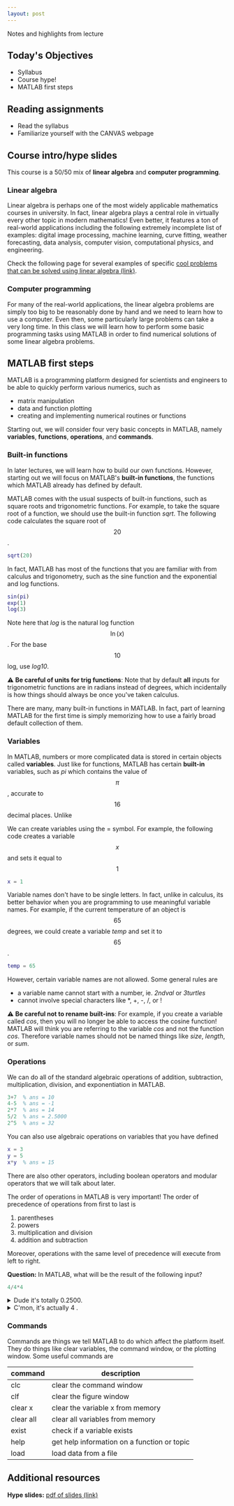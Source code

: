 ```yaml
---
layout: post
---
```


Notes and highlights from lecture

## Today's Objectives

* Syllabus
* Course hype!
* MATLAB first steps

## Reading assignments

* Read the syllabus
* Familiarize yourself with the CANVAS webpage

## Course intro/hype slides
This course is a 50/50 mix of **linear algebra** and **computer programming**.

### Linear algebra
Linear algebra is perhaps one of the most widely applicable mathematics courses in university.  In fact, linear algebra plays a central role in virtually every other topic in modern mathematics!  Even better, it features a ton of real-world applications including the following extremely incomplete list of examples: digital image processing, machine learning, curve fitting, weather forecasting, data analysis, computer vision, computational physics, and engineering.

Check the following page for several examples of specific <a target="_parent" href="https://wcasper.github.io/math107spring2023/extras/example-problems">cool problems that can be solved using linear algebra (link)</a>.

### Computer programming
For many of the real-world applications, the linear algebra problems are simply too big to be reasonably done by hand and we need to learn how to use a computer.  Even then, some particularly large problems can take a very long time.  In this class we will learn how to perform some basic programming tasks using MATLAB in order to find numerical solutions of some linear algebra problems.

## MATLAB first steps

MATLAB is a programming platform designed for scientists and engineers to be able to quickly perform various numerics, such as
* matrix manipulation
* data and function plotting
* creating and implementing numerical routines or functions

Starting out, we will consider four very basic concepts in MATLAB, namely **variables**,  **functions**, **operations**, and **commands**.

### Built-in functions
In later lectures, we will learn how to build our own functions.
However, starting out we will focus on MATLAB's **built-in functions**, the functions which MATLAB already has defined by default.

MATLAB comes with the usual suspects of built-in functions, such as square roots and trigonometric functions.
For example, to take the square root of a function, we should use the built-in function *sqrt*.
The following code calculates the square root of $$20$$.

```MATLAB
sqrt(20)
```

In fact, MATLAB has most of the functions that you are familiar with from calculus and trigonometry, such as the sine function and the exponential and log functions.

```MATLAB
sin(pi)
exp(1)
log(3)
```

Note here that *log* is the natural log function $$\ln(x)$$.  For the base $$10$$ log, use *log10*.

:warning: **Be careful of units for trig functions**: Note that by default **all** inputs for trigonometric functions are in radians instead of degrees, which incidentally is how things should always be once you've taken calculus.

There are many, many built-in functions in MATLAB.  In fact, part of learning MATLAB for the first time is simply memorizing how to use a fairly broad default collection of them.

### Variables
In MATLAB, numbers or more complicated data is stored in certain objects called **variables**.
Just like for functions, MATLAB has certain **built-in** variables, such as *pi* which contains the value of $$\pi$$, accurate to $$16$$ decimal places.
Unlike 

We can create variables using the = symbol.
For example, the following code creates a variable $$x$$ and sets it equal to $$1$$

```MATLAB
x = 1
```

Variable names don't have to be single letters.  In fact, unlike in calculus, its better behavior when you are programming to use meaningful variable names.  For example, if the current temperature of an object is $$65$$ degrees, we could create a variable *temp* and set it to $$65$$.

```MATLAB
temp = 65
```

However, certain variable names are not allowed.  Some general rules are
* a variable name cannot start with a number, ie. *2ndval* or *3turtles*
* cannot involve special characters like \*, \+, \-, /, or !

:warning: **Be careful not to rename built-ins**: For example, if you create a variable called *cos*, then you will no longer be able to access the cosine function!  MATLAB will think you are referring to the variable *cos* and not the function *cos*.  Therefore variable names should not be named things like *size*, *length*, or *sum*.


### Operations

We can do all of the standard algebraic operations of addition, subtraction, multiplication, division, and exponentiation in MATLAB.

```MATLAB
3+7  % ans = 10
4-5  % ans = -1
2*7  % ans = 14
5/2  % ans = 2.5000
2^5  % ans = 32
```

You can also use algebraic operations on variables that you have defined

```MATLAB
x = 3
y = 5
x*y  % ans = 15
```

There are also other operators, including boolean operators and modular operators that we will talk about later.

The order of operations in MATLAB is very important!  The order of precedence of operations from first to last is
1. parentheses
2. powers
3. multiplication and division
4. addition and subtraction

Moreover, operations with the same level of precedence will execute from left to right.

**Question:** In MATLAB, what will be the result of the following input?

```MATLAB
4/4*4
```

<details>
  <summary>Dude it's totally 0.2500.</summary>
  Careful!  The left-most division happens first!
</details>
<details>
  <summary>C'mon, it's actually 4 .</summary>
  This is right!  The first division happens first, giving us 1.  We then multiply this by 4.
</details>

### Commands

Commands are things we tell MATLAB to do which affect the platform itself.
They do things like clear variables, the command window, or the plotting window.
Some useful commands are

| command | description |
| ------- | ----------- |
| clc       | clear the command window |
| clf       | clear the figure window |
| clear x   | clear the variable x from memory |
| clear all | clear all variables from memory |
| exist     | check if a variable exists |
| help      | get help information on a function or topic |
| load      | load data from a file |


## Additional resources
**Hype slides:** <a target="_parent" href="https://wcasper.github.io/math107spring2023/extras/presentations/hype/slides.pdf">pdf of slides (link)</a>



